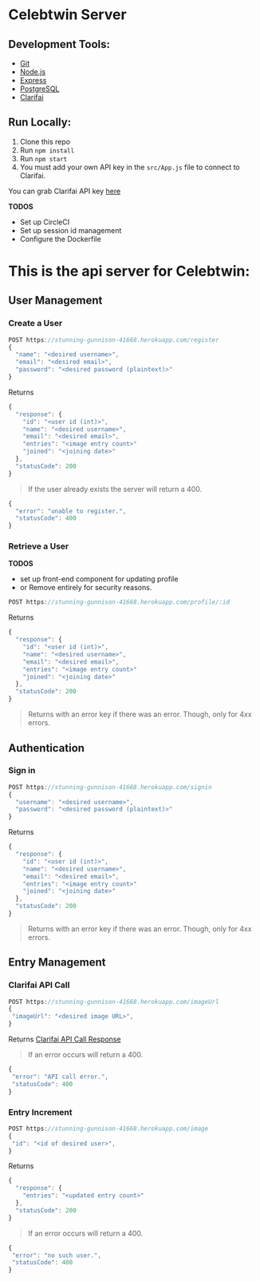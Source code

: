 # Celebtwin Server

## Development Tools:
* [Git](http://git-scm.com/)
* [Node.js](http://nodejs.org/)
* [Express](https://expressjs.com/)
* [PostgreSQL](https://postgresql.org/)
* [Clarifai](https://clarifai.com/)

## Run Locally:
1. Clone this repo
2. Run `npm install`
3. Run `npm start`
4. You must add your own API key in the `src/App.js` file to connect to Clarifai.

You can grab Clarifai API key [here](https://clarifai.com/)

__TODOS__
- Set up CircleCI
- Set up session id management
- Configure the Dockerfile


# This is the api server for Celebtwin:

## User Management

### Create a User
```javascript
POST https://stunning-gunnison-41668.herokuapp.com/register
{
  "name": "<desired username>",
  "email": "<desired email>",
  "password": "<desired password (plaintext)>"
}
```

Returns

```javascript
{
  "response": {
    "id": "<user id (int)>",
    "name": "<desired username>",
    "email": "<desired email>",
    "entries": "<image entry count>"
    "joined": "<joining date>"
  },
  "statusCode": 200
}
```

 > If the user already exists the server will return a 400.
```javascript
{
  "error": "unable to register.",
  "statusCode": 400
}
```


### Retrieve a User
__TODOS__
- set up front-end component for updating profile
- or Remove entirely for security reasons.

```javascript
POST https://stunning-gunnison-41668.herokuapp.com/profile/:id
```

Returns

```javascript
{
  "response": {
    "id": "<user id (int)>",
    "name": "<desired username>",
    "email": "<desired email>",
    "entries": "<image entry count>"
    "joined": "<joining date>"
  },
  "statusCode": 200
}
```

> Returns with an error key if there was an error. Though, only for 4xx errors.


## Authentication

### Sign in

```javascript
POST https://stunning-gunnison-41668.herokuapp.com/signin
{
  "username": "<desired username>",
  "password": "<desired password (plaintext)>"
}
```

Returns

```javascript
{
  "response": {
    "id": "<user id (int)>",
    "name": "<desired username>",
    "email": "<desired email>",
    "entries": "<image entry count>"
    "joined": "<joining date>"
  },
  "statusCode": 200
}
```
 > Returns with an error key if there was an error. Though, only for 4xx errors.


## Entry Management

### Clarifai API Call

```javascript
POST https://stunning-gunnison-41668.herokuapp.com/imageUrl
{
 "imageUrl": "<desired image URL>",
}
```

Returns
[Clarifai API Call Response](https://clarifai.com/models/celebrity-image-recognition-model-e466caa0619f444ab97497640cefc4dc)


> If an error occurs will return a 400.

```javascript
{
 "error": "API call error.",
 "statusCode": 400
}
```

### Entry Increment

```javascript
POST https://stunning-gunnison-41668.herokuapp.com/image
{
 "id": "<id of desired user>",
}
```

Returns
```javascript
{
  "response": {
    "entries": "<updated entry count>"
  },
  "statusCode": 200
}
```


> If an error occurs will return a 400.

```javascript
{
 "error": "no such user.",
 "statusCode": 400
}
```

